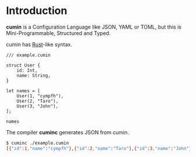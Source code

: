# Introduction

**cumin** is a Configuration Language like JSON, YAML or TOML,
but this is Mini-Programmable, Structured and Typed.

cumin has [Rust](https://www.rust-lang.org/)-like syntax.

```rust,noplaypen
/// example.cumin

struct User {
    id: Int,
    name: String,
}

let names = [
    User(1, "cympfh"),
    User(2, "Taro"),
    User(3, "John"),
];

names
```

The compiler **cuminc** generates JSON from cumin.

```bash
$ cuminc ./example.cumin
[{"id":1,"name":"cympfh"},{"id":2,"name":"Taro"},{"id":3,"name":"John"}]
```
